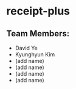 # receipt-plus
## Team Members:
* David Ye
* Kyunghyun Kim
* (add name)
* (add name)
* (add name)
* (add name)
